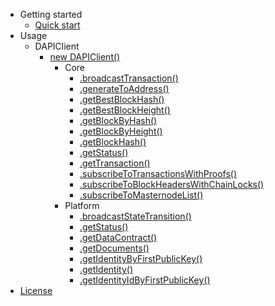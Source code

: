 - Getting started
    - [Quick start](getting-started/quickstart.md)
- Usage
    - DAPIClient
        - [new DAPIClient()](usage/application/DAPIClient.md)
            - Core
                - [.broadcastTransaction()](usage/application/core/broadcastTransaction.md)
                - [.generateToAddress()](usage/application/core/generateToAddress.md)
                - [.getBestBlockHash()](usage/application/core/getBestBlockHash.md)
                - [.getBestBlockHeight()](usage/application/core/getBestBlockHeight.md)
                - [.getBlockByHash()](usage/application/core/getBlockByHash.md)
                - [.getBlockByHeight()](usage/application/core/getBlockByHeight.md)
                - [.getBlockHash()](usage/application/core/getBlockHash.md)
                - [.getStatus()](usage/application/core/getStatus.md)
                - [.getTransaction()](usage/application/core/getTransaction.md)
                - [.subscribeToTransactionsWithProofs()](usage/application/core/subscribeToTransactionsWithProofs.md)
                - [.subscribeToBlockHeadersWithChainLocks()](usage/application/core/subscribeToBlockHeadersWithChainLocks.md)
                - [.subscribeToMasternodeList()](usage/application/core/subscribeToMasternodeList.md)
            - Platform 
                - [.broadcastStateTransition()](usage/application/platform/broadcastStateTransition.md)
                - [.getStatus()](usage/application/platform/getStatus.md)
                - [.getDataContract()](usage/application/platform/getDataContract.md)
                - [.getDocuments()](usage/application/platform/getDocuments.md)
                - [.getIdentityByFirstPublicKey()](usage/application/platform/getIdentityByFirstPublicKey.md)
                - [.getIdentity()](usage/application/platform/getIdentity.md)
                - [.getIdentityIdByFirstPublicKey()](usage/application/platform/getIdentityIdByFirstPublicKey.md)
- [License](https://github.com/dashevo/dapi-client/blob/master/LICENSE)
